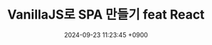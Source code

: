 ---
layout: post
title: "VanillaJS로 SPA 만들기 feat React"
date: 2024-09-23 11:23:45 +0900
categories: VanillaJS
---